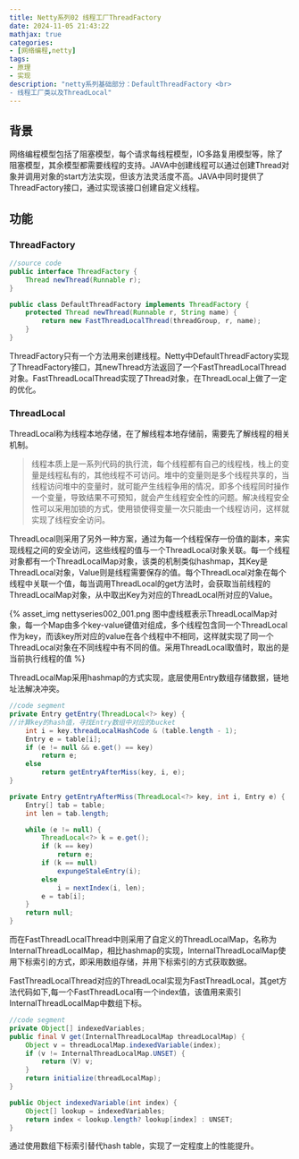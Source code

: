 ```yaml
---
title: Netty系列02 线程工厂ThreadFactory
date: 2024-11-05 21:43:22
mathjax: true
categories:
- [网络编程,netty]
tags:
- 原理
- 实现
description: "netty系列基础部分：DefaultThreadFactory <br>
- 线程工厂类以及ThreadLocal"
---
```


## 背景

网络编程模型包括了阻塞模型，每个请求每线程模型，IO多路复用模型等，除了阻塞模型，其余模型都需要线程的支持。JAVA中创建线程可以通过创建Thread对象并调用对象的start方法实现，但该方法灵活度不高。JAVA中同时提供了ThreadFactory接口，通过实现该接口创建自定义线程。

## 功能

### ThreadFactory

```JAVA .{line-numbers}
//source code
public interface ThreadFactory {
    Thread newThread(Runnable r);
}

public class DefaultThreadFactory implements ThreadFactory {
    protected Thread newThread(Runnable r, String name) {
        return new FastThreadLocalThread(threadGroup, r, name);
    }
}
```

ThreadFactory只有一个方法用来创建线程。Netty中DefaultThreadFactory实现了ThreadFactory接口，其newThread方法返回了一个FastThreadLocalThread对象。FastThreadLocalThread实现了Thread对象，在ThreadLocal上做了一定的优化。

### ThreadLocal

ThreadLocal称为线程本地存储，在了解线程本地存储前，需要先了解线程的相关机制。

>线程本质上是一系列代码的执行流，每个线程都有自己的线程栈，栈上的变量是线程私有的，其他线程不可访问。堆中的变量则是多个线程共享的，当线程访问堆中的变量时，就可能产生线程争用的情况，即多个线程同时操作一个变量，导致结果不可预知，就会产生线程安全性的问题。解决线程安全性可以采用加锁的方式，使用锁使得变量一次只能由一个线程访问，这样就实现了线程安全访问。

ThreadLocal则采用了另外一种方案，通过为每一个线程保存一份值的副本，来实现线程之间的安全访问，这些线程的值与一个ThreadLocal对象关联。每一个线程对象都有一个ThreadLocalMap对象，该类的机制类似hashmap，其Key是ThreadLocal对象，Value则是线程需要保存的值。每个ThreadLocal对象在每个线程中关联一个值，每当调用ThreadLocal的get方法时，会获取当前线程的ThreadLocalMap对象，从中取出Key为对应的ThreadLocal所对应的Value。

{% asset_img nettyseries002_001.png 图中虚线框表示ThreadLocalMap对象，每一个Map由多个key-value键值对组成，多个线程包含同一个ThreadLocal作为key，而该key所对应的value在各个线程中不相同，这样就实现了同一个ThreadLocal对象在不同线程中有不同的值。采用ThreadLocal取值时，取出的是当前执行线程的值 %}

ThreadLocalMap采用hashmap的方式实现，底层使用Entry数组存储数据，链地址法解决冲突。

```JAVA .{line-numbers}
//code segment
private Entry getEntry(ThreadLocal<?> key) {
//计算key的hash值，寻找Entry数组中对应的bucket
    int i = key.threadLocalHashCode & (table.length - 1);
    Entry e = table[i];
    if (e != null && e.get() == key)
        return e;
    else
        return getEntryAfterMiss(key, i, e);
}

private Entry getEntryAfterMiss(ThreadLocal<?> key, int i, Entry e) {
    Entry[] tab = table;
    int len = tab.length;

    while (e != null) {
        ThreadLocal<?> k = e.get();
        if (k == key)
            return e;
        if (k == null)
            expungeStaleEntry(i);
        else
            i = nextIndex(i, len);
        e = tab[i];
    }
    return null;
}
```

而在FastThreadLocalThread中则采用了自定义的ThreadLocalMap，名称为InternalThreadLocalMap，相比hashmap的实现，InternalThreadLocalMap使用下标索引的方式，即采用数组存储，并用下标索引的方式获取数据。

FastThreadLocalThread对应的ThreadLocal实现为FastThreadLocal，其get方法代码如下,每一个FastThreadLocal有一个index值，该值用来索引InternalThreadLocalMap中数组下标。

```JAVA .{line-numbers}
//code segment
private Object[] indexedVariables;
public final V get(InternalThreadLocalMap threadLocalMap) {
    Object v = threadLocalMap.indexedVariable(index);
    if (v != InternalThreadLocalMap.UNSET) {
        return (V) v;
    }
    return initialize(threadLocalMap);
}

public Object indexedVariable(int index) {
    Object[] lookup = indexedVariables;
    return index < lookup.length? lookup[index] : UNSET;
}
```

通过使用数组下标索引替代hash table，实现了一定程度上的性能提升。
